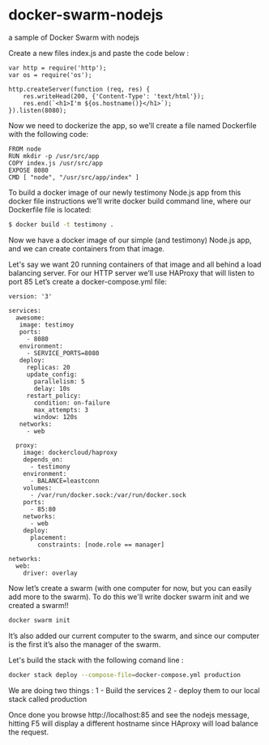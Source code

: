 # docker-swarm-nodejs
a sample of Docker Swarm with nodejs


Create a new files index.js and paste the code below : 

```node
var http = require('http');
var os = require('os');

http.createServer(function (req, res) {
    res.writeHead(200, {'Content-Type': 'text/html'});
    res.end(`<h1>I'm ${os.hostname()}</h1>`);
}).listen(8080);
```


Now we need to dockerize the app, so we’ll create a file named Dockerfile with the following code:


```docker
FROM node
RUN mkdir -p /usr/src/app
COPY index.js /usr/src/app
EXPOSE 8080
CMD [ "node", "/usr/src/app/index" ]
```

To build a docker image of our newly testimony Node.js app from this docker file instructions we’ll write docker build command line, where our Dockerfile file is located:

```bash
$ docker build -t testimony .
```


Now we have a docker image of our simple (and testimony) Node.js app, and we can create containers from that image.

Let's say we want 20 running containers of that image and all behind a load balancing server.
For our HTTP server we’ll use HAProxy that will listen to port 85
Let’s create a docker-compose.yml file:

```docker
version: '3'

services:
  awesome:
   image: testimoy
   ports:
     - 8080
   environment:
     - SERVICE_PORTS=8080
   deploy:
     replicas: 20
     update_config:
       parallelism: 5
       delay: 10s
     restart_policy:
       condition: on-failure
       max_attempts: 3
       window: 120s
   networks:
     - web

  proxy:
    image: dockercloud/haproxy
    depends_on:
      - testimony
    environment:
      - BALANCE=leastconn
    volumes:
      - /var/run/docker.sock:/var/run/docker.sock
    ports:
      - 85:80
    networks:
      - web
    deploy:
      placement:
        constraints: [node.role == manager]

networks:
  web:
    driver: overlay
 ```
 
 
 
 Now let’s create a swarm (with one computer for now, but you can easily add more to the swarm). To do this we'll write docker swarm init and we created a swarm!! 
 
 ```bash
 docker swarm init
 ```
 
 It’s also added our current computer to the swarm, and since our computer is the first it’s also the manager of the swarm.
 
 Let's build the stack with the following comand line :
 
 ```bash
 docker stack deploy --compose-file=docker-compose.yml production
 ```
 We are doing two things : 
  1 - Build the services 
  2 - deploy them to our local stack called production
  
 Once done you browse http://localhost:85 and see the nodejs message, hitting F5 will display a different hostname since HAproxy will load balance the request.
 
 
